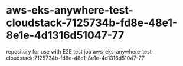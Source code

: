 # aws-eks-anywhere-test-cloudstack-7125734b-fd8e-48e1-8e1e-4d1316d51047-77
repository for use with E2E test job aws-eks-anywhere-test-cloudstack:7125734b-fd8e-48e1-8e1e-4d1316d51047-77
